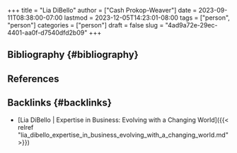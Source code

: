 +++
title = "Lia DiBello"
author = ["Cash Prokop-Weaver"]
date = 2023-09-11T08:38:00-07:00
lastmod = 2023-12-05T14:23:01-08:00
tags = ["person", "person"]
categories = ["person"]
draft = false
slug = "4ad9a72e-29ec-4401-aa0f-d7540dfd2b09"
+++

## Bibliography {#bibliography}

## References

<style>.csl-entry{text-indent: -1.5em; margin-left: 1.5em;}</style><div class="csl-bib-body">
</div>


## Backlinks {#backlinks}

-   [Lia DiBello | Expertise in Business: Evolving with a Changing World]({{< relref "lia_dibello_expertise_in_business_evolving_with_a_changing_world.md" >}})
